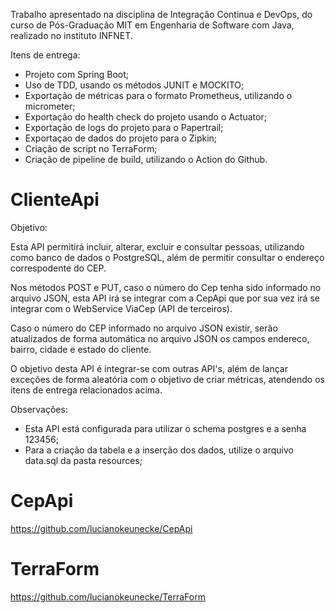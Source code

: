 Trabalho apresentado na disciplina de Integração Continua e DevOps, do curso de Pós-Graduação MIT em Engenharia de Software com Java, realizado no instituto INFNET.

Itens de entrega:

- Projeto com Spring Boot;
- Uso de TDD, usando os métodos JUNIT e MOCKITO;
- Exportação de métricas para o formato Prometheus, utilizando o micrometer;
- Exportação do health check do projeto usando o Actuator;
- Exportação de logs do projeto para o Papertrail;
- Exportaçao de dados do projeto para o Zipkin;
- Criação de script no TerraForm;
- Criação de pipeline de build, utilizando o Action do Github.

# ClienteApi

Objetivo: 

Esta API permitirá incluir, alterar, excluir e consultar pessoas, utilizando como banco de dados o PostgreSQL, além de permitir consultar o endereço correspodente do CEP.

Nos métodos POST e PUT, caso o número do Cep tenha sido informado no arquivo JSON, esta API irá se integrar com a CepApi que por sua vez irá se integrar com o WebService ViaCep (API de terceiros).

Caso o número do CEP informado no arquivo JSON existir, serão atualizados de forma automática no arquivo JSON os campos endereco, bairro, cidade e estado do cliente.

O objetivo desta API é integrar-se com outras API's, além de lançar exceções de forma aleatória com o objetivo de criar métricas, atendendo os itens de entrega relacionados acima.

Observações:

- Esta API está configurada para utilizar o schema postgres e a senha 123456;
- Para a criação da tabela e a inserção dos dados, utilize o arquivo data.sql da pasta resources;

# CepApi

https://github.com/lucianokeunecke/CepApi

# TerraForm

https://github.com/lucianokeunecke/TerraForm
